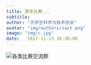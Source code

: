 ```yaml
---
title: 更多比赛...
subtitle:
author: "大学生科学与技术协会"
avatar: "img/authors/sast.png"
image: "img/c.jpg"
date:   2017-11-13 18:30:00
---
```



![各类比赛交流群](c.png)
